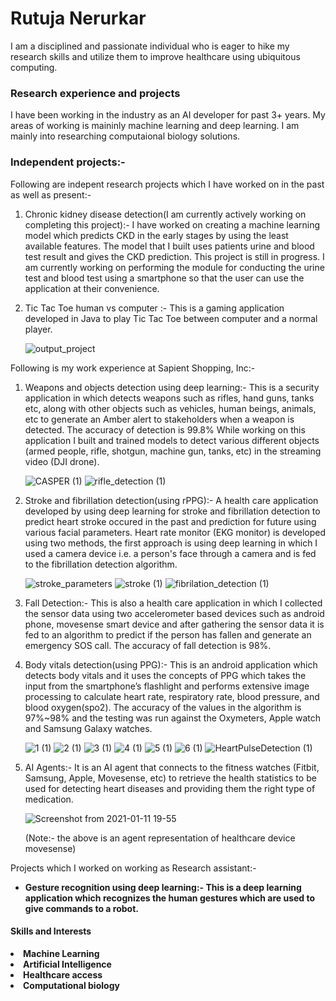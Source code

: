 # Rutuja Nerurkar 
I am a disciplined and passionate individual who is eager to hike my research skills and utilize them to improve healthcare using ubiquitous computing.

### Research experience and projects 
I have been working in the industry as an AI developer for past 3+ years. My areas of working is maininly machine learning and deep learning. I am mainly into researching computaional biology solutions.

### Independent projects:- 
Following are indepent research projects which I have worked on in the past as well as present:-
1. Chronic kidney disease detection(I am currently actively working on completing this project):- 
I have worked on creating a machine learning model which predicts CKD in the early stages by using the least available features. The model that I built uses patients urine and blood test result and gives the CKD prediction. This project is still in progress. I am currently working on performing the module for conducting the urine test and blood test using a smartphone so that the user can use the application at their convenience.

2. Tic Tac Toe human vs computer :- This is a gaming application developed in Java to play Tic Tac Toe between computer and a normal player.

   ![output_project](https://user-images.githubusercontent.com/30424951/146312318-e75bac64-054b-48af-84e1-882baed002c1.png)

Following is my work experience at Sapient Shopping, Inc:-

1. Weapons and objects detection using deep learning:- This is a security application in which detects weapons such as rifles, hand guns, tanks etc, along with other objects such as vehicles, human beings, animals, etc to generate an Amber alert to  stakeholders when a weapon is detected. The accuracy of detection is 99.8% While working on this application I built and trained models to detect various different objects (armed people, rifle, shotgun, machine gun, tanks, etc) in the streaming video (DJI drone).

      ![CASPER (1)](https://user-images.githubusercontent.com/30424951/146305410-42ee0089-0fe8-40b7-9670-2d7494dec3bc.png)   ![rifle_detection (1)](https://user-images.githubusercontent.com/30424951/146309239-13099a99-e921-4866-8f09-e001d4554e36.png)
2. Stroke and fibrillation detection(using rPPG):- A health care application developed by using deep learning for stroke and fibrillation detection to predict heart stroke occured in the past and prediction for future using various facial parameters. Heart rate monitor (EKG monitor) is developed using two methods, the first approach is using deep learning in which I used a camera device i.e. a person's face through a camera and is fed to the fibrillation detection algorithm.

   ![stroke_parameters](https://user-images.githubusercontent.com/30424951/146309817-8a37e73c-f9f6-4846-bba2-950e347c9177.png) ![stroke (1)](https://user-images.githubusercontent.com/30424951/146309942-14b3749b-3fe1-41c1-aab2-982971037037.png) ![fibrilation_detection (1)](https://user-images.githubusercontent.com/30424951/146459980-15da690b-d233-46a6-806c-911506a60bbe.png)

3. Fall Detection:- This is also a health care application in which I collected the sensor data using two accelerometer based devices such as android phone, movesense smart device and after gathering the sensor data it is fed to an algorithm to predict if the person has fallen and generate an emergency SOS call. The accuracy of fall detection is 98%.

4. Body vitals detection(using PPG):- This is an android application which detects body vitals and it uses the concepts of PPG which takes the input from the smartphone’s flashlight and performs extensive image processing to calculate heart rate, respiratory rate, blood pressure, and blood oxygen(spo2). The accuracy of the values in the algorithm is 97%~98% and the testing was run against the Oxymeters, Apple watch and Samsung Galaxy watches.

   ![1 (1)](https://user-images.githubusercontent.com/30424951/146310349-2550b80c-953d-4d5d-83f8-02a09be1611b.jpg) ![2 (1)](https://user-images.githubusercontent.com/30424951/146310351-803a7cf3-d23d-492d-8634-ec03035e7a84.jpg) ![3 (1)](https://user-images.githubusercontent.com/30424951/146310353-e35945ae-7a4c-4cda-84cb-7b894523c856.jpg) ![4 (1)](https://user-images.githubusercontent.com/30424951/146310355-ad540d47-c12c-4ff0-a0d1-024ce628c25c.jpg) ![5 (1)](https://user-images.githubusercontent.com/30424951/146310356-f2374426-bf0b-4502-868f-3a238ec43ba7.jpg) ![6 (1)](https://user-images.githubusercontent.com/30424951/146310357-72404166-62d7-48a7-bbe9-e60a26dbbf80.jpg) ![HeartPulseDetection (1)](https://user-images.githubusercontent.com/30424951/146310358-bcb7a2fb-5f27-4b84-b90d-6858aa7544ed.jpg)

5. AI Agents:- It is an AI agent that connects to the fitness watches (Fitbit, Samsung, Apple, Movesense, etc) to retrieve the health statistics to be used for detecting heart diseases and providing them the right type of medication.

   ![Screenshot from 2021-01-11 19-55](https://user-images.githubusercontent.com/30424951/146312580-f6864b12-4f58-47e6-9eb7-c7bba774d330.png)
   
   (Note:- the above is an agent representation of healthcare device movesense)

Projects which I worked on working as Research assistant:-
<ul>
<p>
<li><b>Gesture recognition using deep learning:- This is a deep learning application which recognizes the human gestures which are used to give commands to a robot. </p>
</ul>

#### Skills and Interests
<li>Machine Learning</li>
<li>Artificial Intelligence</li>
<li>Healthcare access</li>
<li>Computational biology</li>
